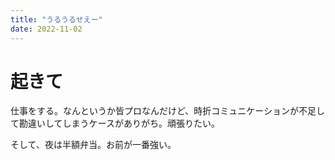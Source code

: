 ```yaml
---
title: "うるうるせえー"
date: 2022-11-02
---
```


# 起きて
仕事をする。なんというか皆プロなんだけど、時折コミュニケーションが不足して勘違いしてしまうケースがありがち。頑張りたい。



そして、夜は半額弁当。お前が一番強い。